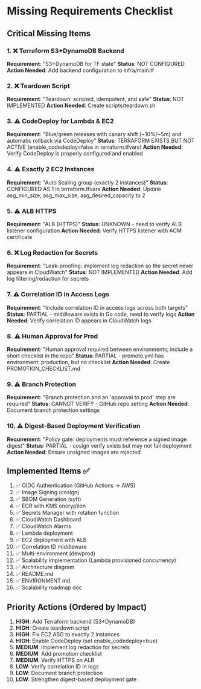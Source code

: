 # Missing Requirements Checklist

## Critical Missing Items

### 1. ❌ Terraform S3+DynamoDB Backend
**Requirement**: "S3+DynamoDB for TF state"
**Status**: NOT CONFIGURED
**Action Needed**: Add backend configuration to infra/main.tf

### 2. ❌ Teardown Script
**Requirement**: "Teardown: scripted, idempotent, and safe"
**Status**: NOT IMPLEMENTED
**Action Needed**: Create scripts/teardown.sh

### 3. ⚠️ CodeDeploy for Lambda & EC2
**Requirement**: "Blue/green releases with canary shift (~10%/~5m) and automatic rollback via CodeDeploy"
**Status**: TERRAFORM EXISTS BUT NOT ACTIVE (enable_codedeploy=false in terraform.tfvars)
**Action Needed**: Verify CodeDeploy is properly configured and enabled

### 4. ⚠️ Exactly 2 EC2 Instances  
**Requirement**: "Auto Scaling group (exactly 2 instances)"
**Status**: CONFIGURED AS 1 in terraform.tfvars
**Action Needed**: Update asg_min_size, asg_max_size, asg_desired_capacity to 2

### 5. ⚠️ ALB HTTPS
**Requirement**: "ALB (HTTPS)"
**Status**: UNKNOWN - need to verify ALB listener configuration
**Action Needed**: Verify HTTPS listener with ACM certificate

### 6. ❌ Log Redaction for Secrets
**Requirement**: "Leak-proofing: implement log redaction so the secret never appears in CloudWatch"
**Status**: NOT IMPLEMENTED
**Action Needed**: Add log filtering/redaction for secrets

### 7. ⚠️ Correlation ID in Access Logs
**Requirement**: "Include correlation ID in access logs across both targets"
**Status**: PARTIAL - middleware exists in Go code, need to verify logs
**Action Needed**: Verify correlation ID appears in CloudWatch logs

### 8. ⚠️ Human Approval for Prod
**Requirement**: "Human approval required between environments; include a short checklist in the repo"
**Status**: PARTIAL - promote.yml has environment: production, but no checklist
**Action Needed**: Create PROMOTION_CHECKLIST.md

### 9. ⚠️ Branch Protection
**Requirement**: "Branch protection and an 'approval to prod' step are required"
**Status**: CANNOT VERIFY - GitHub repo setting
**Action Needed**: Document branch protection settings

### 10. ⚠️ Digest-Based Deployment Verification
**Requirement**: "Policy gate: deployments must reference a signed image digest"
**Status**: PARTIAL - cosign verify exists but may not fail deployment
**Action Needed**: Ensure unsigned images are rejected

## Implemented Items ✅

1. ✅ OIDC Authentication (GitHub Actions → AWS)
2. ✅ Image Signing (cosign)
3. ✅ SBOM Generation (syft)
4. ✅ ECR with KMS encryption
5. ✅ Secrets Manager with rotation function
6. ✅ CloudWatch Dashboard  
7. ✅ CloudWatch Alarms
8. ✅ Lambda deployment
9. ✅ EC2 deployment with ALB
10. ✅ Correlation ID middleware
11. ✅ Multi-environment (dev/prod)
12. ✅ Scalability implementation (Lambda provisioned concurrency)
13. ✅ Architecture diagram
14. ✅ README.md
15. ✅ ENVIRONMENT.md
16. ✅ Scalability roadmap doc

## Priority Actions (Ordered by Impact)

1. **HIGH**: Add Terraform backend (S3+DynamoDB)
2. **HIGH**: Create teardown script
3. **HIGH**: Fix EC2 ASG to exactly 2 instances
4. **HIGH**: Enable CodeDeploy (set enable_codedeploy=true)
5. **MEDIUM**: Implement log redaction for secrets
6. **MEDIUM**: Add promotion checklist
7. **MEDIUM**: Verify HTTPS on ALB
8. **LOW**: Verify correlation ID in logs
9. **LOW**: Document branch protection
10. **LOW**: Strengthen digest-based deployment gate

